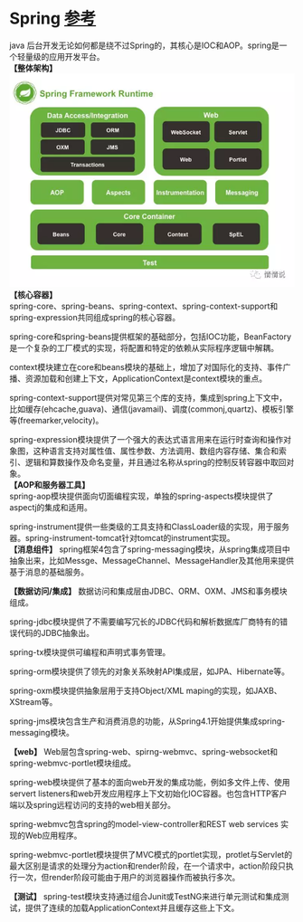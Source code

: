 # Spring   [参考](https://mp.weixin.qq.com/s/2dCebIpVjE43xUpx-2YCTg)
java 后台开发无论如何都是绕不过Spring的，其核心是IOC和AOP。spring是一个轻量级的应用开发平台。  
**【整体架构】**   
![image](https://github.com/ZZULI-TECH/interview/blob/master/images/spring.webp?raw=true)  
**【核心容器】**  
spring-core、spring-beans、spring-context、spring-context-support和spring-expression共同组成spring的核心容器。  

spring-core和spring-beans提供框架的基础部分，包括IOC功能，BeanFactory是一个复杂的工厂模式的实现，将配置和特定的依赖从实际程序逻辑中解耦。  

context模块建立在core和beans模块的基础上，增加了对国际化的支持、事件广播、资源加载和创建上下文，ApplicationContext是context模块的重点。  

spring-context-support提供对常见第三个库的支持，集成到spring上下文中，比如缓存(ehcache,guava)、通信(javamail)、调度(commonj,quartz)、模板引擎等(freemarker,velocity)。  

spring-expression模块提供了一个强大的表达式语言用来在运行时查询和操作对象图，这种语言支持对属性值、属性参数、方法调用、数组内容存储、集合和索引、逻辑和算数操作及命名变量，并且通过名称从spring的控制反转容器中取回对象。  
**【AOP和服务器工具】**   
spring-aop模块提供面向切面编程实现，单独的spring-aspects模块提供了aspectj的集成和适用。

spring-instrument提供一些类级的工具支持和ClassLoader级的实现，用于服务器。spring-instrument-tomcat针对tomcat的instrument实现。  
**【消息组件】** 
spring框架4包含了spring-messaging模块，从spring集成项目中抽象出来，比如Messge、MessageChannel、MessageHandler及其他用来提供基于消息的基础服务。

**【数据访问/集成】**
数据访问和集成层由JDBC、ORM、OXM、JMS和事务模块组成。

spring-jdbc模块提供了不需要编写冗长的JDBC代码和解析数据库厂商特有的错误代码的JDBC抽象出。

spring-tx模块提供可编程和声明式事务管理。

spring-orm模块提供了领先的对象关系映射API集成层，如JPA、Hibernate等。

spring-oxm模块提供抽象层用于支持Object/XML maping的实现，如JAXB、XStream等。

spring-jms模块包含生产和消费消息的功能，从Spring4.1开始提供集成spring-messaging模块。

**【web】**
Web层包含spring-web、spirng-webmvc、spring-websocket和spring-webmvc-portlet模块组成。

spring-web模块提供了基本的面向web开发的集成功能，例如多文件上传、使用servert listeners和web开发应用程序上下文初始化IOC容器。也包含HTTP客户端以及spring远程访问的支持的web相关部分。

spring-webmvc包含spring的model-view-controller和REST web services 实现的Web应用程序。

spring-webmvc-portlet模块提供了MVC模式的portlet实现，protlet与Servlet的最大区别是请求的处理分为action和render阶段，在一个请求中，action阶段只执行一次，但render阶段可能由于用户的浏览器操作而被执行多次。

**【测试】**
spring-test模块支持通过组合Junit或TestNG来进行单元测试和集成测试，提供了连续的加载ApplicationContext并且缓存这些上下文。
